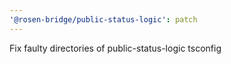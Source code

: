 ```yaml
---
'@rosen-bridge/public-status-logic': patch
---
```


Fix faulty directories of public-status-logic tsconfig
